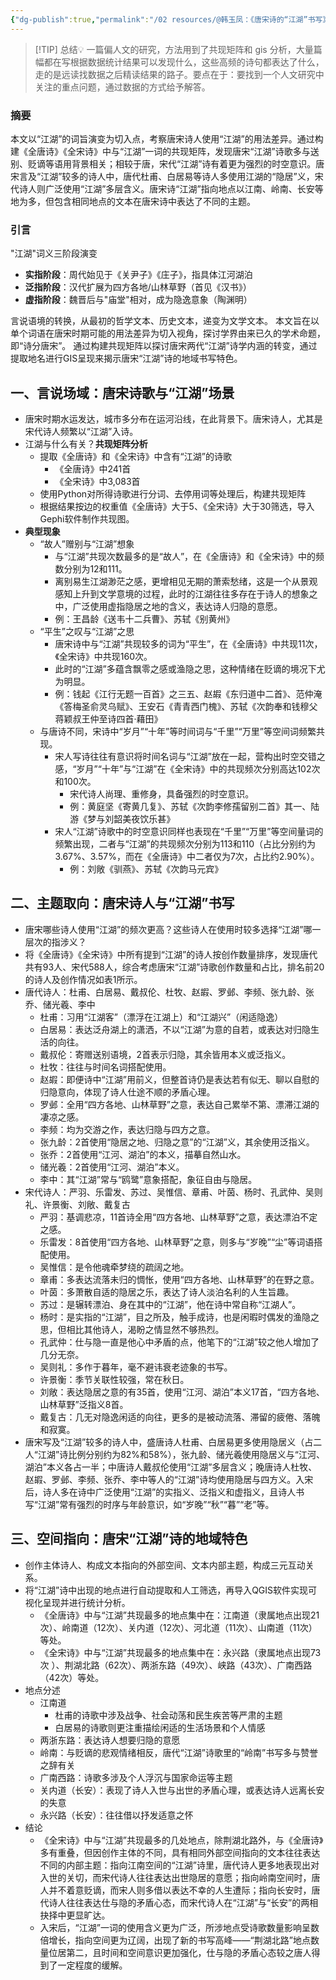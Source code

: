 ```yaml
---
{"dg-publish":true,"permalink":"/02 resources/@韩玉凤：《唐宋诗的“江湖”书写》/","created":"2025-02-20T23:18:41.718+08:00","updated":"2025-03-02T19:31:01.456+08:00"}
---
```


> [!TIP] 总结💡
>  一篇偏人文的研究，方法用到了共现矩阵和 gis 分析，大量篇幅都在写根据数据统计结果可以发现什么，这些高频的诗句都表达了什么，走的是远读找数据之后精读结果的路子。要点在于：要找到一个人文研究中关注的重点问题，通过数据的方式给予解答。
### 摘要

本文以“江湖”的词旨演变为切入点，考察唐宋诗人使用“江湖”的用法差异。通过构建《全唐诗》《全宋诗》中与“江湖”一词的共现矩阵，发现唐宋“江湖”诗歌多与送别、贬谪等语用背景相关；相较于唐，宋代“江湖”诗有着更为强烈的时空意识。唐宋言及“江湖”较多的诗人中，唐代杜甫、白居易等诗人多使用江湖的“隐居”义，宋代诗人则广泛使用“江湖”多层含义。唐宋诗“江湖”指向地点以江南、岭南、长安等地为多，但包含相同地点的文本在唐宋诗中表达了不同的主题。
### 引言

"江湖"词义三阶段演变 
- **实指阶段**：周代始见于《关尹子》《庄子》，指具体江河湖泊 
- **泛指阶段**：汉代扩展为四方各地/山林草野（首见《汉书》） 
- **虚指阶段**：魏晋后与"庙堂"相对，成为隐逸意象（陶渊明）

言说语境的转换，从最初的哲学文本、历史文本，递变为文学文本。
本文旨在以单个词语在唐宋时期可能的用法差异为切入视角，探讨学界由来已久的学术命题，即“诗分唐宋”。
通过构建共现矩阵以探讨唐宋两代“江湖”诗学内涵的转变，通过提取地名进行GIS呈现来揭示唐宋“江湖”诗的地域书写特色。
## 一、言说场域：唐宋诗歌与“江湖”场景

*   唐宋时期水运发达，城市多分布在运河沿线，在此背景下。唐宋诗人，尤其是宋代诗人频繁以“江湖”入诗。
*   江湖与什么有关？**共现矩阵分析**
    *   提取《全唐诗》和《全宋诗》中含有“江湖”的诗歌
        *   《全唐诗》中241首
        *   《全宋诗》中3,083首
    *   使用Python对所得诗歌进行分词、去停用词等处理后，构建共现矩阵
    *   根据结果按边的权重值《全唐诗》大于5、《全宋诗》大于30筛选，导入Gephi软件制作共现图。
*   **典型现象**
    *   “故人”赠别与“江湖”想象
        *   与“江湖”共现次数最多的是“故人”，在《全唐诗》和《全宋诗》中的频数分别为12和111。
        *   离别易生江湖渺茫之感，更增相见无期的萧索愁绪，这是一个从景观感知上升到文学意境的过程，此时的江湖往往多存在于诗人的想象之中，广泛使用虚指隐居之地的含义，表达诗人归隐的意愿。
        *   例：王昌龄《送韦十二兵曹》、苏轼《别黄州》
    *   “平生”之叹与“江湖”之思
        *   唐宋诗中与“江湖”共现较多的词为“平生”，在《全唐诗》中共现11次，《全宋诗》中共现160次。
        *   此时的“江湖”多蕴含飘零之感或渔隐之思，这种情绪在贬谪的境况下尤为明显。
        *   例：钱起《江行无题一百首》之三五、赵嘏《东归道中二首》、范仲淹《答梅圣俞灵乌赋》、王安石《青青西门槐》、苏轼《次韵奉和钱穆父蒋颖叔王仲至诗四首·藉田》
    *   与唐诗不同，宋诗中“岁月”“十年”等时间词与“千里”“万里”等空间词频繁共现。
        *   宋人写诗往往有意识将时间名词与“江湖”放在一起，营构出时空交错之感，“岁月”“十年”与“江湖”在《全宋诗》中的共现频次分别高达102次和100次。
	        *   宋代诗人尚理、重修身，具备强烈的时空意识。
	        *   例：黄庭坚《寄黄几复》、苏轼《次韵李修孺留别二首》其一、陆游《梦与刘韶美夜饮乐甚》
        *   宋人“江湖”诗歌中的时空意识同样也表现在“千里”“万里”等空间量词的频繁出现，二者与“江湖”的共现频次分别为113和110（占比分别约为3.67%、3.57%，而在《全唐诗》中二者仅为7次，占比约2.90%）。
	        *   例：刘敞《驯燕》、苏轼《次韵马元宾》
## 二、主题取向：唐宋诗人与“江湖”书写
*   唐宋哪些诗人使用“江湖”的频次更高？这些诗人在使用时较多选择“江湖”哪一层次的指涉义？
*   将《全唐诗》《全宋诗》中所有提到“江湖”的诗人按创作数量排序，发现唐代共有93人、宋代588人，综合考虑唐宋“江湖”诗歌创作数量和占比，排名前20的诗人及创作情况如表1所示。
*   唐代诗人：杜甫、白居易、戴叔伦、杜牧、赵嘏、罗邺、李频、张九龄、张乔、储光羲、李中
    *   杜甫：习用“江湖客”（漂浮在江湖上）和“江湖兴”（闲适隐逸）
    *   白居易：表达泛舟湖上的潇洒，不以“江湖”为意的自若，或表达对归隐生活的向往。
    *   戴叔伦：寄赠送别语境，2首表示归隐，其余皆用本义或泛指义。
    *   杜牧：往往与时间名词搭配使用。
    *   赵嘏：即便诗中“江湖”用前义，但整首诗仍是表达若有似无、聊以自慰的归隐意向，体现了诗人仕途不顺的矛盾心理。
    *   罗邺：全用“四方各地、山林草野”之意，表达自己累举不第、漂滞江湖的凄凉之感。
    *   李频：均为交游之作，表达归隐与四方之意。
    *   张九龄：2首使用“隐居之地、归隐之意”的“江湖”义，其余使用泛指义。
    *   张乔：2首使用“江河、湖泊”的本义，描摹自然山水。
    *   储光羲：2首使用“江河、湖泊”本义。
    *   李中：其“江湖”常与“鸥鹭”意象搭配，象征自由与隐居。
*   宋代诗人：严羽、乐雷发、苏过、吴惟信、章甫、叶茵、杨时、孔武仲、吴则礼、许景衡、刘敞、戴复古
    *   严羽：基调悲凉，11首诗全用“四方各地、山林草野”之意，表达漂泊不定之感。
    *   乐雷发：8首使用“四方各地、山林草野”之意，则多与“岁晚”“尘”等词语搭配使用。
    *   吴惟信：是令他魂牵梦绕的疏阔之地。
    *   章甫：多表达流落未归的惆怅，使用“四方各地、山林草野”的在野之意。
    *   叶茵：多萧散自适的隐居之乐，表达了诗人淡泊名利的人生旨趣。
    *   苏过：是辗转漂泊、身在其中的“江湖”，他在诗中常自称“江湖人”。
    *   杨时：是实指的“江湖”，目之所及，触手成诗，也是闲暇时偶发的渔隐之思，但相比其他诗人，渴盼之情显然不够热烈。
    *   孔武仲：仕与隐一直是他心中矛盾的点，他笔下的“江湖”较之他人增加了几分无奈。
    *   吴则礼：多作于暮年，毫不避讳衰老迹象的书写。
    *   许景衡：季节关联性较强，常在秋日。
    *   刘敞：表达隐居之意的有35首，使用“江河、湖泊”本义17首，“四方各地、山林草野”泛指义8首。
    *   戴复古：几无对隐逸闲适的向往，更多的是被动流落、滞留的疲倦、落魄和寂寞。
*   唐宋写及“江湖”较多的诗人中，盛唐诗人杜甫、白居易更多使用隐居义（占二人“江湖”诗比例分别约为82%和58%），张九龄、储光羲使用隐居义与“江河、湖泊”本义各占一半；中唐诗人戴叔伦使用“江湖”多层含义；晚唐诗人杜牧、赵嘏、罗邺、李频、张乔、李中等人的“江湖”诗均使用隐居与四方义。入宋后，诗人多在诗中广泛使用“江湖”的实指义、泛指义和虚指义，且诗人书写“江湖”常有强烈的时序与年龄意识，如“岁晚”“秋”“暮”“老”等。
## 三、空间指向：唐宋“江湖”诗的地域特色
*  创作主体诗人、构成文本指向的外部空间、文本内部主题，构成三元互动关系。
* 将“江湖”诗中出现的地点进行自动提取和人工筛选，再导入QGIS软件实现可视化呈现并进行统计分析。
	*   《全唐诗》中与“江湖”共现最多的地点集中在：江南道（隶属地点出现21次）、岭南道（12次）、关内道（12次）、河北道（11次）、山南道（11次）等处。
	*   《全宋诗》中与“江湖”共现最多的地点集中在：永兴路（隶属地点出现73次 ）、荆湖北路（62次）、两浙东路（49次）、峡路（43次）、广南西路（42次）等处。
* 地点分述
	*   江南道
	    *   杜甫的诗歌中涉及战争、社会动荡和民生疾苦等严肃的主题
	    *   白居易的诗歌则更注重描绘闲适的生活场景和个人情感
	*   两浙东路：表达诗人想要归隐的意愿
	*   岭南：与贬谪的悲观情绪相反，唐代“江湖”诗歌里的“岭南”书写多与赞誉之辞有关
	*   广南西路：诗歌多涉及个人浮沉与国家命运等主题
	*   关内道（长安）：表现了诗人入世与出世的矛盾心理，或表达诗人远离长安的失意
	*   永兴路（长安）：往往借以抒发适意之怀
* 结论
	*   《全宋诗》中与“江湖”共现最多的几处地点，除荆湖北路外，与《全唐诗》多有重叠，但因创作主体的不同，具有相同外部空间指向的文本往往表达不同的内部主题：指向江南空间的“江湖”诗里，唐代诗人更多地表现出对入世的关切，而宋代诗人往往表达出世隐居的意愿；指向岭南空间时，唐人并不着意贬谪，而宋人则多借以表达不幸的人生遭际；指向长安时，唐代诗人往往表达仕与隐的矛盾心态，而宋代诗人在“江湖”与“长安”的两相抉择中更显旷达。
	- 入宋后，“江湖”一词的使用含义更为广泛，所涉地点受诗歌数量影响呈数倍增长，指向空间更为辽阔，出现了新的书写高峰——“荆湖北路”地点数量位居第二，且时间和空间意识更加强化，仕与隐的矛盾心态较之唐人得到了一定程度的缓解。

